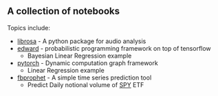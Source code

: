 ## A collection of notebooks

Topics include:
* [librosa](https://github.com/librosa/librosa) - A python package for audio analysis
* [edward](http://edwardlib.org/) - probabilistic programming framework on top of tensorflow
    * Bayesian Linear Regression example
* [pytorch](http://pytorch.org/) - Dynamic computation graph framework
    * Linear Regression example
* [fbprophet](https://github.com/facebookincubator/prophet) -
        A simple time series prediction tool
    * Predict Daily notional volume of [SPY](https://www.google.com/finance?q=SPY) ETF